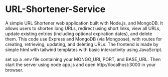 # URL-Shortener-Service
A simple URL Shortener web application built with Node.js, and MongoDB. 
It allows users to shorten long URLs, redirect using short links, view all URLs, update existing entries (including optional expiration dates), and delete them. 
This code use Express and MongoDB (via Mongoose), with routes for creating, retrieving, updating, and deleting URLs.
The frontend is made by simple html with tailwind templates with basic interactivity using JavaScript. 

set up a .env file containing your MONGO_URI, PORT, and BASE_URL. Then start the server using node app.js and open http://localhost:3000 in your browser.
